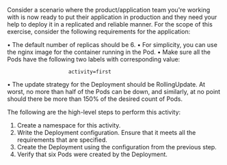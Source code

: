 Consider a scenario where the product/application team you're working with is now
ready to put their application in production and they need your help to deploy it in a
replicated and reliable manner. For the scope of this exercise, consider the following
requirements for the application:

• The default number of replicas should be 6.
• For simplicity, you can use the nginx image for the container running in
the Pod.
• Make sure all the Pods have the following two labels with corresponding value:

                        activity=first
                        
• The update strategy for the Deployment should be RollingUpdate. At worst,
no more than half of the Pods can be down, and similarly, at no point should
there be more than 150% of the desired count of Pods.

The following are the high-level steps to perform this activity:
1. Create a namespace for this activity.
2. Write the Deployment configuration. Ensure that it meets all the requirements
that are specified.
3. Create the Deployment using the configuration from the previous step.
4. Verify that six Pods were created by the Deployment.